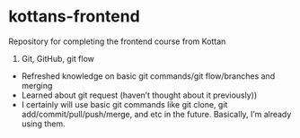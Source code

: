 # kottans-frontend
Repository for completing the frontend course from Kottan

1. Git, GitHub, git flow

- Refreshed knowledge on basic git commands/git flow/branches and merging
- Learned about git request (haven’t thought about it previously))
- I certainly will use basic git commands like git clone, git add/commit/pull/push/merge, and etc in the future. Basically, I’m already using them. 






